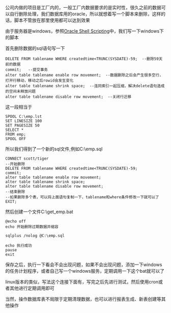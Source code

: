 公司内做的项目是工厂内的，一般工厂内数据要求的是实时性，很久之前的数据可以自行删除处理，我们数据库用的oracle，所以就想着写一个脚本来删除，这样的话，脚本不管放在那里使用都可以达到效果

由于服务器是windows，参照[Oracle Shell Scripting](https://oracle-base.com/articles/misc/oracle-shell-scripting)中，我们写一下windows下的脚本

首先删除数据的sql语句写一下
```
DELETE FROM tablename WHERE createdtime<TRUNC(SYSDATE)-59;  --删除59天前的数据
commit;   --提交事务
alter table tablename enable row movement;  --数据删除之后会产生很多空行，打开行移动，移动之后rowid会发生变化
alter table tablename shrink space;  --连同索引一起压缩，解决delete语句造成的空间未释放问题
alter table tablename disable row movement;  --关闭行迁移
```
这一段相当于
```
SPOOL C:\emp.lst
SET LINESIZE 100
SET PAGESIZE 50
SELECT *
FROM emp;
SPOOL OFF
```

所以我们得到了一个新的sql文件,例如C:\emp.sql
```
CONNECT scott/tiger
--开始删除
DELETE FROM tablename WHERE createdtime<TRUNC(SYSDATE)-59;
commit;
alter table tablename enable row movement;
alter table tablename shrink space;
alter table tablename disable row movement;
--结束删除
--如果删除多个表，可以将上面语句复制一下，tablename和where条件修改一下就可以了
EXIT;
```

然后创建一个文件C:\get_emp.bat
```
@echo off
echo 开始删除过期数据并缩容

sqlplus /nolog @C:\emp.sql

echo 执行成功
pause
exit
```

保存之后，执行一下看会不会出现问题，如果不会出现问题，添加一下windows的任务计划程序，或者自己写一个windows服务，定期调用一下这个bat就可以了

linux版本的类似，写法这个连接下面有，写完之后先进行测试，然后使用cron或者其他进行定期调用即可

当然，操作数据库表不局限于定期清理数据，也可以进行报表生成、新表创建等其他操作

